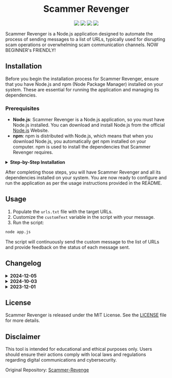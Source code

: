 <h1 align="center">
   Scammer Revenger
</h1>

<p align="center">
  <img src="https://img.shields.io/github/forks/NatsumeAoii/Scammer-Revenger?style=flat-square">
  <img src="https://img.shields.io/github/license/NatsumeAoii/Scammer-Revenger?style=flat-square">
  <img src="https://img.shields.io/github/last-commit/NatsumeAoii/Scammer-Revenger?style=flat-square">
  <img src="https://img.shields.io/github/stars/NatsumeAoii/Scammer-Revenger?style=flat-square">
</p>

Scammer Revenger is a Node.js application designed to automate the process of sending messages to a list of URLs, typically used for disrupting scam operations or overwhelming scam communication channels. NOW BEGINNER's FRIENDLY!

## Installation

Before you begin the installation process for Scammer Revenger, ensure that you have Node.js and npm (Node Package Manager) installed on your system. These are essential for running the application and managing its dependencies.

### Prerequisites

- **Node.js**: Scammer Revenger is a Node.js application, so you must have Node.js installed. You can download and install Node.js from the official [Node.js](https://nodejs.org/) Website.
- **npm**: npm is distributed with Node.js, which means that when you download Node.js, you automatically get npm installed on your computer. npm is used to install the dependencies that Scammer Revenger requires.

<details>
  <summary><b>Step-by-Step Installation</b></summary>
  
  1. **Clone the Repository**: Use `git` to clone the Scammer Revenger repository to your local machine. If you don't have `git` installed, you can download it from [the Git website](https://git-scm.com/).
  
      Open your terminal (Command Prompt, PowerShell, Terminal, etc.) and run the following command:
  
      ```bash
      git clone https://github.com/NatsumeAoii/Scammer-Revenger.git
      ```
  
      This command creates a copy of the Scammer Revenger repository in a new folder called `Scammer-Revenger` on your computer.
  
  2. **Navigate to the Project Directory**: Change your current working directory to the `Scammer-Revenger` folder that was just created by the `git clone` command.
  
      ```bash
      cd Scammer-Revenger
      ```
  
  3. **Install Dependencies**: Run the `npm install` command to install all the necessary dependencies that are listed in the `package.json` file. These dependencies are required for Scammer Revenger to function properly.
  
      ```bash
      npm install
      ```
  
      This command reads the `package.json` file and installs all the dependencies specified there. It may take a few moments to complete.

</details>

After completing those steps, you will have Scammer Revenger and all its dependencies installed on your system. You are now ready to configure and run the application as per the usage instructions provided in the README.

## Usage

1. Populate the `urls.txt` file with the target URLs.
2. Customize the `customText` variable in the script with your message.
3. Run the script:

```bash
node app.js
```

The script will continuously send the custom message to the list of URLs and provide feedback on the status of each message sent.

## Changelog

<details>
  <summary><b>2024-12-05</b></summary>
  
  #### Added
  - Automatic installation of missing modules (like `axios`).
  - Graceful shutdown handling for `CTRL+C` and `CTRL+Z`.
  
  #### Changed
  - Improved signal handling for better cross-platform compatibility.
</details>

<details>
  <summary><b>2024-10-03</b></summary>
  
  #### Added
  - Support for reading multiple URLs from a file.
  - Customizable message text.
  - Error handling and status reporting for each message sent.
  - Continuous operation with the ability to run indefinitely.
  
  #### Changed
  - Refactored code to use modern JavaScript async/await syntax.
  - Replaced single hardcoded URL with a dynamic list of URLs.
  - Improved error handling to provide more detailed feedback.
  
  #### Removed
  - Redundant calls to `sendMessage()` function.
</details>

<details>
  <summary><b>2023-12-01</b></summary>
  - Initial release with basic functionality to send a message to a single hardcoded URL using Telegram's API.
</details>

## License

Scammer Revenger is released under the MIT License. See the [LICENSE](https://github.com/NatsumeAoii/Scammer-Revenger?tab=MIT-1-ov-file#) file for more details.

## Disclaimer

This tool is intended for educational and ethical purposes only. Users should ensure their actions comply with local laws and regulations regarding digital communications and cybersecurity.

Original Repository: [Scammer-Revenge](https://github.com/malvinval/scammer-revenge)
